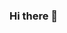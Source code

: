 ### Hi there 👋

<!--
**utquarsh027/utquarsh027** is a ✨ _special_ ✨ repository because its `README.md` (this file) appears on your GitHub profile.

# 📊 GitHub Stats:
![](https://github-readme-stats.vercel.app/api?username=YagnikPatel5253&theme=dark&hide_border=false&include_all_commits=true&count_private=true)<br/>
![](https://github-readme-stats.vercel.app/api?username=YagnikPatel5253&theme=dark&hide_border=false&include_all_commits=false&count_private=false)<br/>
![](https://github-readme-streak-stats.herokuapp.com/?user=YagnikPatel5253&theme=dark&hide_border=false)<br/>
![](https://github-readme-stats.vercel.app/api/top-langs/?username=YagnikPatel5253&theme=dark&hide_border=false&include_all_commits=true&count_private=true&layout=compact)Here are some ideas to get you started:

- 🔭 I’m currently working on ...
- 🌱 I’m currently learning ...
- 👯 I’m looking to collaborate on ...
- 🤔 I’m looking for help with ...
- 💬 Ask me about ...
- 📫 How to reach me: ...
- 😄 Pronouns: ...
- ⚡ Fun fact: ...
-->
